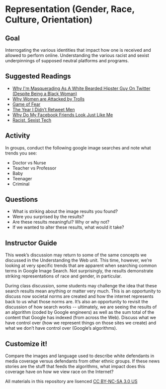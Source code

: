 # Representation (Gender, Race, Culture, Orientation)

## Goal

Interrogating the various identities that impact how one is received and allowed to perform online. Understanding the various racist and sexist underpinnings of supposed neutral platforms and programs.

## Suggested Readings

* [Why I'm Masquerading As A White Bearded Hipster Guy On Twitter (Despite Being a Black Woman)](http://www.xojane.com/issues/why-im-masquerading-as-a-bearded-white-hipster-guy-on-twitter)
* [Why Women are Attacked by Trolls](http://www.salon.com/2014/10/23/why_women_get_attacked_by_trolls_a_new_study_unpacks_the_digital_gender_safety_gap/)
* [Game of Fear](http://www.bostonmagazine.com/news/article/2015/04/28/gamergate/)
* [The Year I Didn’t Retweet Men](https://medium.com/the-web-we-make/the-year-i-didnt-retweet-men-79403a7eade1)
* [Why Do My Facebook Friends Look Just Like Me](https://medium.com/@markcmarino/why-do-my-facebook-friends-look-just-like-me-d14522725035#.2qfgzhcft)
* [Racist, Sexist Tech](http://www.stream.aljazeera.com/story/201507212120-0024900)

## Activity

In groups, conduct the following google image searches and note what trends you see:
- Doctor vs Nurse
- Teacher vs Professor
- Baby
- Teenager
- Criminal

## Questions

* What is striking about the image results you found?
* Were you surprised by the results?
* Are these results meaningful? Why or why not?  
* If we wanted to alter these results, what would it take?

## Instructor Guide

This week’s discussion may return to some of the same concepts we discussed in the Understanding the Web unit. This time, however, we’re looking at very specific trends that are apparent when searching common terms in Google Image Search. Not surprisingly, the results demonstrate striking representations of race and gender, in particular.

During class discussion, some students may challenge the idea that these search results mean anything or matter very much. This is an opportunity to discuss now societal norms are created and how the internet represents back to us what those norms are. It’s also an opportunity to revisit the discussion of how search works -- ultimately, we are seeing the results of an algorithm (coded by Google engineers) as well as the sum total of the content that Google has indexed (from across the Web). Discuss what we have control over (how we represent things on those sites we create) and what we don’t have control over (Google’s algorithms).

## Customize it!

Compare the images and language used to describe white defendants in media coverage versus defendants from other ethnic groups. If these news stories are the stuff that feeds the algorithms, what impact does this coverage have on how we view race on the Internet?

All materials in this repository are lisenced [CC BY-NC-SA 3.0 US](https://creativecommons.org/licenses/by-nc-sa/3.0/us/)
